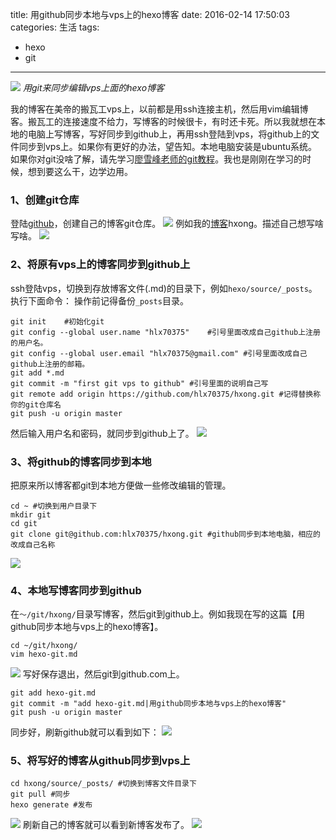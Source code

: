 title: 用github同步本地与vps上的hexo博客
date: 2016-02-14 17:50:03
categories: 生活
tags:
- hexo
- git
---
![](http://7sbxbm.com1.z0.glb.clouddn.com/hexo-githexo-git-00.png)
*用git来同步编辑vps上面的hexo博客*
<!-- more -->
<!-- toc -->
我的博客在美帝的搬瓦工vps上，以前都是用ssh连接主机，然后用vim编辑博客。搬瓦工的连接速度不给力，写博客的时候很卡，有时还卡死。所以我就想在本地的电脑上写博客，写好同步到github上，再用ssh登陆到vps，将github上的文件同步到vps上。如果你有更好的办法，望告知。本地电脑安装是ubuntu系统。
如果你对git没啥了解，请先学习[廖雪峰老师的git教程](http://www.liaoxuefeng.com/wiki/0013739516305929606dd18361248578c67b8067c8c017b000)。我也是刚刚在学习的时候，想到要这么干，边学边用。
### 1、创建git仓库
登陆[github](https://github.com)，创建自己的博客git仓库。
![](http://7sbxbm.com1.z0.glb.clouddn.com/hexo-githexo-git-01.png)
例如我的[博客](http://hxong.com)hxong。描述自己想写啥写啥。
![](http://7sbxbm.com1.z0.glb.clouddn.com/hexo-githexo-git-02.png)
### 2、将原有vps上的博客同步到github上
ssh登陆vps，切换到存放博客文件(.md)的目录下，例如`hexo/source/_posts`。执行下面命令：
操作前记得备份`_posts`目录。
```shell
git init	#初始化git
git config --global user.name "hlx70375" 	#引号里面改成自己github上注册的用户名。
git config --global user.email "hlx70375@gmail.com"	#引号里面改成自己github上注册的邮箱。
git add *.md
git commit -m "first git vps to github" #引号里面的说明自己写
git remote add origin https://github.com/hlx70375/hxong.git #记得替换称你的git仓库名
git push -u origin master
```
然后输入用户名和密码，就同步到github上了。
![](http://7sbxbm.com1.z0.glb.clouddn.com/hexo-githexo-git-03.png)
### 3、将github的博客同步到本地
把原来所以博客都git到本地方便做一些修改编辑的管理。

```shell
cd ~ #切换到用户目录下
mkdir git 
cd git
git clone git@github.com:hlx70375/hxong.git #github同步到本地电脑，相应的改成自己名称
```
![](http://7sbxbm.com1.z0.glb.clouddn.com/hexo-githexo-git-04.png)
### 4、本地写博客同步到github
在`～/git/hxong/`目录写博客，然后git到github上。例如我现在写的这篇【用github同步本地与vps上的hexo博客】。
```shell
cd ~/git/hxong/
vim hexo-git.md
```
![](http://7sbxbm.com1.z0.glb.clouddn.com/hexo-githexo-git-05.png)
写好保存退出，然后git到github.com上。
```shell
git add hexo-git.md
git commit -m "add hexo-git.md|用github同步本地与vps上的hexo博客"
git push -u origin master
```
同步好，刷新github就可以看到如下：
![](http://7sbxbm.com1.z0.glb.clouddn.com/hexo-githexo-git-06.png)
### 5、将写好的博客从github同步到vps上
```shell
cd hxong/source/_posts/ #切换到博客文件目录下
git pull #同步
hexo generate #发布
```
![](http://7sbxbm.com1.z0.glb.clouddn.com/hexo-githexo-git-07.png)
刷新自己的博客就可以看到新博客发布了。
![](http://7sbxbm.com1.z0.glb.clouddn.com/hexo-githexo-git-08.png)

